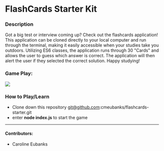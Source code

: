 # FlashCards Starter Kit

### Description
Got a big test or interview coming up? Check out the flashcards application! This application can be cloned directly to your local computer and run through the terminal, making it easily accessible when your studies take you outdoors. Utilizing ES6 classes, the application runs through 30 "Cards" and allows the user to guess which answer is correct. The application will then alert the user if they selected the correct solution. Happy studying!

### Game Play:
![](https://media.giphy.com/media/SkKQuWyBVqADrvJQ45/giphy.gif)

### How to Play/Learn
- Clone down this repository git@github.com:cmeubanks/flashcards-starter.git
- enter **node index.js** to start the game

******************************************************************

#### Contributors:
- Caroline Eubanks

